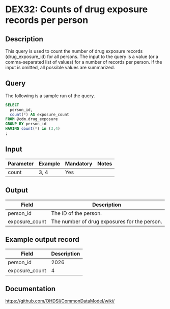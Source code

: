 <!---
Group:drug exposure
Name:DEX32 Counts of drug exposure records per person
Author:Patrick Ryan
CDM Version: 5.3
-->

# DEX32: Counts of drug exposure records per person

## Description
This query is used to count the number of drug exposure records (drug_exposure_id) for all persons. The input to the query is a value (or a comma-separated list of values) for a number of records per person. If the input is omitted, all possible values are summarized.

## Query
The following is a sample run of the query.

```sql
SELECT
  person_id,
  count(*) AS exposure_count
FROM @cdm.drug_exposure
GROUP BY person_id
HAVING count(*) in (3,4)
;
```

## Input

|  Parameter |  Example |  Mandatory |  Notes |
| --- | --- | --- | --- |
| count | 3, 4 |  Yes |   

## Output

|  Field |  Description |
| --- | --- |
| person_id | The ID of the person. |
| exposure_count | The number of drug exposures for the person. |


## Example output record

|  Field |  Description |
| --- | --- |
| person_id | 2026  |
| exposure_count |  4 |

## Documentation
https://github.com/OHDSI/CommonDataModel/wiki/
